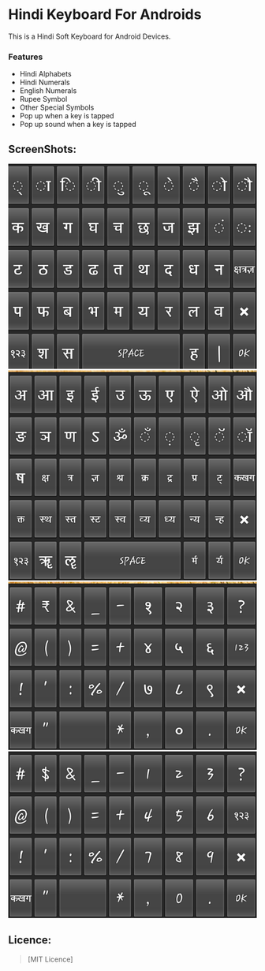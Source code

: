 # Hindi Keyboard For Androids
This is a Hindi Soft Keyboard for Android Devices.
### Features
  - Hindi Alphabets 
  - Hindi Numerals
  - English Numerals
  - Rupee Symbol
  - Other Special Symbols
  - Pop up when a key is tapped
  - Pop up sound when a key is tapped
  
## ScreenShots:
![Alphabets 1](/img/1.png)
![Alphabets 2](/img/2.png)
![Hindi Numerals](/img/3.png)
![English Numerals](/img/4.png)


## Licence:

> [MIT Licence]


[MIT License]: <https://opensource.org/licenses/MIT> 
